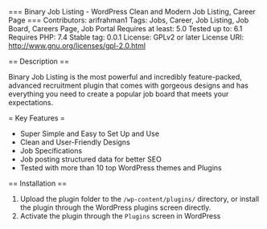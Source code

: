 === Binary Job Listing - WordPress Clean and Modern Job Listing, Career Page  ===
Contributors: arifrahman1
Tags: Jobs, Career, Job Listing, Job Board, Careers Page, Job Portal
Requires at least: 5.0
Tested up to: 6.1
Requires PHP: 7.4
Stable tag: 0.0.1
License: GPLv2 or later
License URI: http://www.gnu.org/licenses/gpl-2.0.html

== Description ==

Binary Job Listing is the most powerful and incredibly feature-packed, advanced recruitment plugin that comes with gorgeous designs and has everything you need to create a popular job board that meets your expectations.

= Key Features =
* Super Simple and Easy to Set Up and Use
* Clean and User-Friendly Designs
* Job Specifications
* Job posting structured data for better SEO
* Tested with more than 10 top WordPress themes and Plugins

== Installation ==
1. Upload the plugin folder to the `/wp-content/plugins/` directory, or install the plugin through the WordPress plugins screen directly.
2. Activate the plugin through the `Plugins` screen in WordPress
